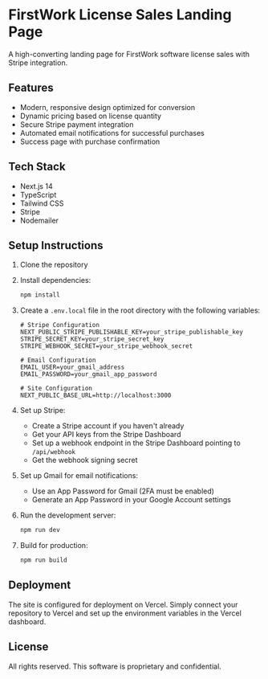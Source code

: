 # FirstWork License Sales Landing Page

A high-converting landing page for FirstWork software license sales with Stripe integration.

## Features

- Modern, responsive design optimized for conversion
- Dynamic pricing based on license quantity
- Secure Stripe payment integration
- Automated email notifications for successful purchases
- Success page with purchase confirmation

## Tech Stack

- Next.js 14
- TypeScript
- Tailwind CSS
- Stripe
- Nodemailer

## Setup Instructions

1. Clone the repository
2. Install dependencies:
   ```bash
   npm install
   ```

3. Create a `.env.local` file in the root directory with the following variables:
   ```
   # Stripe Configuration
   NEXT_PUBLIC_STRIPE_PUBLISHABLE_KEY=your_stripe_publishable_key
   STRIPE_SECRET_KEY=your_stripe_secret_key
   STRIPE_WEBHOOK_SECRET=your_stripe_webhook_secret

   # Email Configuration
   EMAIL_USER=your_gmail_address
   EMAIL_PASSWORD=your_gmail_app_password

   # Site Configuration
   NEXT_PUBLIC_BASE_URL=http://localhost:3000
   ```

4. Set up Stripe:
   - Create a Stripe account if you haven't already
   - Get your API keys from the Stripe Dashboard
   - Set up a webhook endpoint in the Stripe Dashboard pointing to `/api/webhook`
   - Get the webhook signing secret

5. Set up Gmail for email notifications:
   - Use an App Password for Gmail (2FA must be enabled)
   - Generate an App Password in your Google Account settings

6. Run the development server:
   ```bash
   npm run dev
   ```

7. Build for production:
   ```bash
   npm run build
   ```

## Deployment

The site is configured for deployment on Vercel. Simply connect your repository to Vercel and set up the environment variables in the Vercel dashboard.

## License

All rights reserved. This software is proprietary and confidential.
